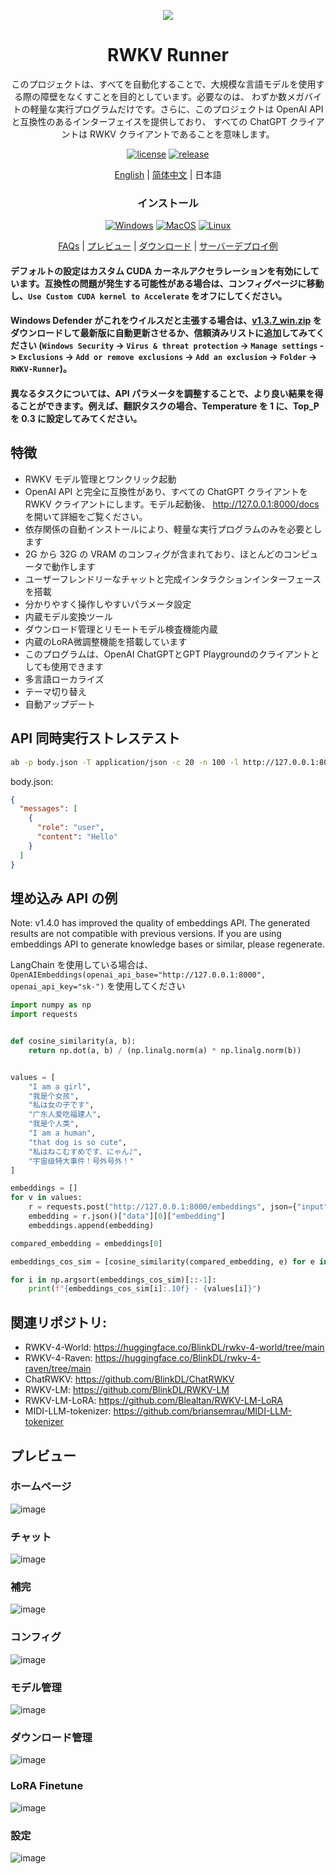 <p align="center">
    <img src="https://github.com/josStorer/RWKV-Runner/assets/13366013/d24834b0-265d-45f5-93c0-fac1e19562af">
</p>

<h1 align="center">RWKV Runner</h1>

<div align="center">

このプロジェクトは、すべてを自動化することで、大規模な言語モデルを使用する際の障壁をなくすことを目的としています。必要なのは、
わずか数メガバイトの軽量な実行プログラムだけです。さらに、このプロジェクトは OpenAI API と互換性のあるインターフェイスを提供しており、
すべての ChatGPT クライアントは RWKV クライアントであることを意味します。

[![license][license-image]][license-url]
[![release][release-image]][release-url]

[English](README.md) | [简体中文](README_ZH.md) | 日本語

### インストール

[![Windows][Windows-image]][Windows-url]
[![MacOS][MacOS-image]][MacOS-url]
[![Linux][Linux-image]][Linux-url]

[FAQs](https://github.com/josStorer/RWKV-Runner/wiki/FAQs) | [プレビュー](#Preview) | [ダウンロード][download-url] | [サーバーデプロイ例](https://github.com/josStorer/RWKV-Runner/tree/master/deploy-examples)

[license-image]: http://img.shields.io/badge/license-MIT-blue.svg

[license-url]: https://github.com/josStorer/RWKV-Runner/blob/master/LICENSE

[release-image]: https://img.shields.io/github/release/josStorer/RWKV-Runner.svg

[release-url]: https://github.com/josStorer/RWKV-Runner/releases/latest

[download-url]: https://github.com/josStorer/RWKV-Runner/releases

[Windows-image]: https://img.shields.io/badge/-Windows-blue?logo=windows

[Windows-url]: https://github.com/josStorer/RWKV-Runner/blob/master/build/windows/Readme_Install.txt

[MacOS-image]: https://img.shields.io/badge/-MacOS-black?logo=apple

[MacOS-url]: https://github.com/josStorer/RWKV-Runner/blob/master/build/darwin/Readme_Install.txt

[Linux-image]: https://img.shields.io/badge/-Linux-black?logo=linux

[Linux-url]: https://github.com/josStorer/RWKV-Runner/blob/master/build/linux/Readme_Install.txt

</div>

#### デフォルトの設定はカスタム CUDA カーネルアクセラレーションを有効にしています。互換性の問題が発生する可能性がある場合は、コンフィグページに移動し、`Use Custom CUDA kernel to Accelerate` をオフにしてください。

#### Windows Defender がこれをウイルスだと主張する場合は、[v1.3.7_win.zip](https://github.com/josStorer/RWKV-Runner/releases/download/v1.3.7/RWKV-Runner_win.zip) をダウンロードして最新版に自動更新させるか、信頼済みリストに追加してみてください (`Windows Security` -> `Virus & threat protection` -> `Manage settings` -> `Exclusions` -> `Add or remove exclusions` -> `Add an exclusion` -> `Folder` -> `RWKV-Runner`)。

#### 異なるタスクについては、API パラメータを調整することで、より良い結果を得ることができます。例えば、翻訳タスクの場合、Temperature を 1 に、Top_P を 0.3 に設定してみてください。

## 特徴

- RWKV モデル管理とワンクリック起動
- OpenAI API と完全に互換性があり、すべての ChatGPT クライアントを RWKV クライアントにします。モデル起動後、
  http://127.0.0.1:8000/docs を開いて詳細をご覧ください。
- 依存関係の自動インストールにより、軽量な実行プログラムのみを必要とします
- 2G から 32G の VRAM のコンフィグが含まれており、ほとんどのコンピュータで動作します
- ユーザーフレンドリーなチャットと完成インタラクションインターフェースを搭載
- 分かりやすく操作しやすいパラメータ設定
- 内蔵モデル変換ツール
- ダウンロード管理とリモートモデル検査機能内蔵
- 内蔵のLoRA微調整機能を搭載しています
- このプログラムは、OpenAI ChatGPTとGPT Playgroundのクライアントとしても使用できます
- 多言語ローカライズ
- テーマ切り替え
- 自動アップデート

## API 同時実行ストレステスト

```bash
ab -p body.json -T application/json -c 20 -n 100 -l http://127.0.0.1:8000/chat/completions
```

body.json:

```json
{
  "messages": [
    {
      "role": "user",
      "content": "Hello"
    }
  ]
}
```

## 埋め込み API の例

Note: v1.4.0 has improved the quality of embeddings API. The generated results are not compatible
with previous versions. If you are using embeddings API to generate knowledge bases or similar, please regenerate.

LangChain を使用している場合は、`OpenAIEmbeddings(openai_api_base="http://127.0.0.1:8000", openai_api_key="sk-")`
を使用してください

```python
import numpy as np
import requests


def cosine_similarity(a, b):
    return np.dot(a, b) / (np.linalg.norm(a) * np.linalg.norm(b))


values = [
    "I am a girl",
    "我是个女孩",
    "私は女の子です",
    "广东人爱吃福建人",
    "我是个人类",
    "I am a human",
    "that dog is so cute",
    "私はねこむすめです、にゃん♪",
    "宇宙级特大事件！号外号外！"
]

embeddings = []
for v in values:
    r = requests.post("http://127.0.0.1:8000/embeddings", json={"input": v})
    embedding = r.json()["data"][0]["embedding"]
    embeddings.append(embedding)

compared_embedding = embeddings[0]

embeddings_cos_sim = [cosine_similarity(compared_embedding, e) for e in embeddings]

for i in np.argsort(embeddings_cos_sim)[::-1]:
    print(f"{embeddings_cos_sim[i]:.10f} - {values[i]}")
```

## 関連リポジトリ:

- RWKV-4-World: https://huggingface.co/BlinkDL/rwkv-4-world/tree/main
- RWKV-4-Raven: https://huggingface.co/BlinkDL/rwkv-4-raven/tree/main
- ChatRWKV: https://github.com/BlinkDL/ChatRWKV
- RWKV-LM: https://github.com/BlinkDL/RWKV-LM
- RWKV-LM-LoRA: https://github.com/Blealtan/RWKV-LM-LoRA
- MIDI-LLM-tokenizer: https://github.com/briansemrau/MIDI-LLM-tokenizer

## プレビュー

### ホームページ

![image](https://github.com/josStorer/RWKV-Runner/assets/13366013/d7f24d80-f382-428d-8b28-edf87e1549e2)

### チャット

![image](https://github.com/josStorer/RWKV-Runner/assets/13366013/80009872-528f-4932-aeb2-f724fa892e7c)

### 補完

![image](https://github.com/josStorer/RWKV-Runner/assets/13366013/bf49de8e-3b89-4543-b1ef-7cd4b19a1836)

### コンフィグ

![image](https://github.com/josStorer/RWKV-Runner/assets/13366013/48befdc6-e03c-4851-9bee-22f77ee2640e)

### モデル管理

![image](https://github.com/josStorer/RWKV-Runner/assets/13366013/367fe4f8-cc12-475f-9371-3cf62cdbf293)

### ダウンロード管理

![image](https://github.com/josStorer/RWKV-Runner/assets/13366013/c8153cf9-c8cb-4618-8268-60c82a5be539)

### LoRA Finetune

![image](https://github.com/josStorer/RWKV-Runner/assets/13366013/4715045a-683e-4d2a-9b0e-090c7a5df63f)

### 設定

![image](https://github.com/josStorer/RWKV-Runner/assets/13366013/1067e635-8c07-4217-86a8-e48a5fcbb075)

